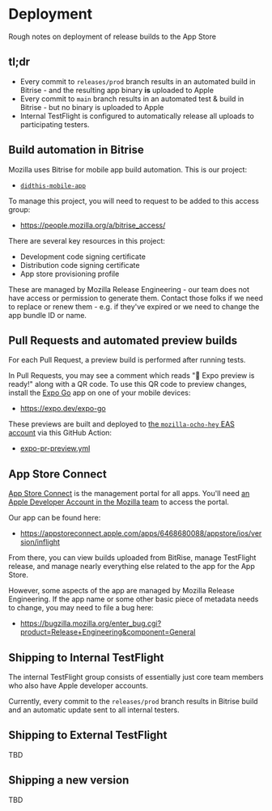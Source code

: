 # Deployment

Rough notes on deployment of release builds to the App Store

## tl;dr

- Every commit to `releases/prod` branch results in an automated build in Bitrise - and the resulting app binary **is** uploaded to Apple
- Every commit to `main` branch results in an automated test & build in Bitrise - but no binary is uploaded to Apple
- Internal TestFlight is configured to automatically release all uploads to participating testers.

## Build automation in Bitrise

Mozilla uses Bitrise for mobile app build automation. This is our project:

- [`didthis-mobile-app`](https://app.bitrise.io/app/bc74a6b9-24d1-4f43-bdc6-f734bc7311ad)

To manage this project, you will need to request to be added to this access group:

- https://people.mozilla.org/a/bitrise_access/

There are several key resources in this project:

- Development code signing certificate
- Distribution code signing certificate
- App store provisioning profile

These are managed by Mozilla Release Engineering - our team does not have access or permission to generate them. Contact those folks if we need to replace or renew them - e.g. if they've expired or we need to change the app bundle ID or name.

## Pull Requests and automated preview builds

For each Pull Request, a preview build is performed after running tests.

In Pull Requests, you may see a comment which reads "🚀 Expo preview is ready!" along with a QR code. To use this QR code to preview changes, install the [Expo Go](https://expo.dev/expo-go) app on one of your mobile devices:

- https://expo.dev/expo-go

These previews are built and deployed to [the `mozilla-ocho-hey` EAS account](https://expo.dev/accounts/mozilla-ocho-h3y) via this GitHub Action:

- [expo-pr-preview.yml](../.github/workflows/expo-pr-preview.yml)

## App Store Connect

[App Store Connect](https://appstoreconnect.apple.com/) is the management portal for all apps. You'll need [an Apple Developer Account in the Mozilla team](./development.md) to access the portal.

Our app can be found here:

- https://appstoreconnect.apple.com/apps/6468680088/appstore/ios/version/inflight

From there, you can view builds uploaded from BitRise, manage TestFlight release, and manage nearly everything else related to the app for the App Store.

However, some aspects of the app are managed by Mozilla Release Engineering. If the app name or some other basic piece of metadata needs to change, you may need to file a bug here:

- https://bugzilla.mozilla.org/enter_bug.cgi?product=Release+Engineering&component=General

## Shipping to Internal TestFlight

The internal TestFlight group consists of essentially just core team members who also have Apple developer accounts.

Currently, every commit to the `releases/prod` branch results in Bitrise build and an automatic update sent to all internal testers.

## Shipping to External TestFlight

TBD

## Shipping a new version

TBD
